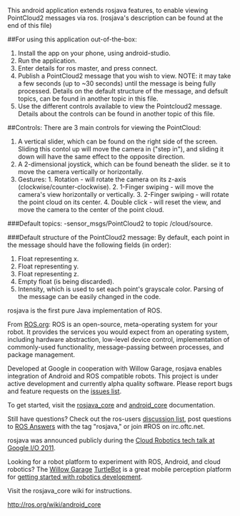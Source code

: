 This android application extends rosjava features, to enable viewing PointCloud2 messages via ros. (rosjava's description can be found at the end of this file)

##For using this application out-of-the-box:
  1. Install the app on your phone, using android-studio.
  2. Run the application.
  3. Enter details for ros master, and press connect.
  4. Publish a PointCloud2 message that you wish to view. NOTE: it may take a few seconds (up to ~30 seconds) until the message is being fully processed. Details on the default structure of the message, and defsult topics, can be found in another topic in this file.
  5. Use the different controls available to view the Pointcloud2 message. Details about the controls can be found in another topic of this file.

##Controls:
There are 3 main controls for viewing the PointCloud:
  1. A vertical slider, which can be found on the right side of the screen. Sliding this contol up will move the camera in ("step in"), and sliding it down will have the same effect to the opposite direction.
  2. A 2-dimensional joystick, which can be found beneath the slider. se it to move the camera vertically or horizontally.
  3. Gestures: 
    1. Rotation - will rotate the camera on its z-axis (clockwise/counter-clockwise).
    2. 1-Finger swiping - will move the camera's view horizontally or vertically. 
    3. 2-Finger swiping - will rotate the point cloud on its center.
    4. Double click - will reset the view, and move the camera to the center of the point cloud.

###Default topics:
-sensor_msgs/PointCloud2 to topic /cloud/source.

###Default structure of the PointCloud2 message:
By default, each point in the message should have the following fields (in order):
  1. Float representing x.
  2. Float representing y.
  3. Float representing z.
  4. Empty float (is being discarded).
  5. Intensity, which is used to set each point's grayscale color.
Parsing of the message can be easily changed in the code.


rosjava is the first pure Java implementation of ROS.

From [ROS.org](http://www.ros.org/wiki/): ROS is an open-source, meta-operating system for your robot. It provides the services you would expect from an operating system, including hardware abstraction, low-level device control, implementation of commonly-used functionality, message-passing between processes, and package management.

Developed at Google in cooperation with Willow Garage, rosjava enables integration of Android and ROS compatible robots. This project is under active development and currently alpha quality software. Please report bugs and feature requests on the [issues list](https://github.com/rosjava/rosjava/issues?state=open).

To get started, visit the [rosjava_core](http://rosjava.github.com/rosjava_core/) and [android_core](http://rosjava.github.com/android_core/) documentation.

Still have questions? Check out the ros-users [discussion list](https://code.ros.org/mailman/listinfo/ros-users), post questions to [ROS Answers](http://answers.ros.org/questions/) with the tag "rosjava," or join #ROS on irc.oftc.net.

rosjava was announced publicly during the [Cloud Robotics tech talk at Google I/O 2011](http://www.youtube.com/watch?feature=player_embedded&v=FxXBUp-4800).

Looking for a robot platform to experiment with ROS, Android, and cloud robotics? The [Willow Garage](http://www.willowgarage.com/) [TurtleBot](http://www.willowgarage.com/turtlebot) is a great mobile perception platform for [getting started with robotics development](http://www.youtube.com/watch?feature=player_embedded&v=MOEjL8JDvd0).

Visit the rosjava_core wiki for instructions.

http://ros.org/wiki/android_core